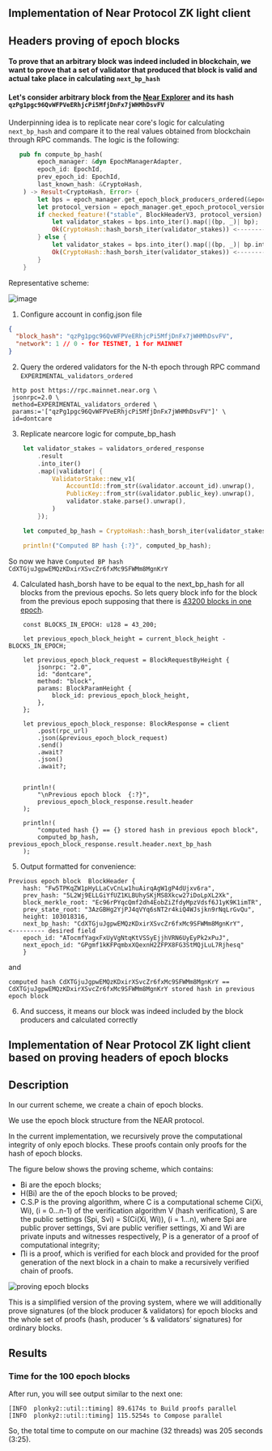 ## Implementation of Near Protocol ZK light client

## Headers proving of epoch blocks

#### To prove that an arbitrary block was indeed included in blockchain, we want to prove that a set of validator that produced that block is valid and actual take place in calculating `next_bp_hash`


#### Let's consider arbitrary block from the [Near Explorer](https://explorer.near.org/blocks/qzPg1pgc96QvWFPVeERhjcPi5MfjDnFx7jWHMhDsvFV) and its hash `qzPg1pgc96QvWFPVeERhjcPi5MfjDnFx7jWHMhDsvFV`

Underpinning idea is to replicate near core's logic for calculating `next_bp_hash` and compare it to the real values obtained from blockchain through RPC commands. The logic is the following:

```rust
   pub fn compute_bp_hash(
        epoch_manager: &dyn EpochManagerAdapter,
        epoch_id: EpochId,
        prev_epoch_id: EpochId,
        last_known_hash: &CryptoHash,
    ) -> Result<CryptoHash, Error> {
        let bps = epoch_manager.get_epoch_block_producers_ordered(&epoch_id, last_known_hash)?; <--------- step 1 is to acquire block producers for that epoch 
        let protocol_version = epoch_manager.get_epoch_protocol_version(&prev_epoch_id)?;
        if checked_feature!("stable", BlockHeaderV3, protocol_version) {
            let validator_stakes = bps.into_iter().map(|(bp, _)| bp);
            Ok(CryptoHash::hash_borsh_iter(validator_stakes)) <--------- step 2 is to compute bp_hash from the validator_stakes
        } else {
            let validator_stakes = bps.into_iter().map(|(bp, _)| bp.into_v1());
            Ok(CryptoHash::hash_borsh_iter(validator_stakes)) <--------- same step 2 
        }
    }

```

Representative scheme:

![image](https://github.com/ZpokenWeb3/zk-light-client-implementation/assets/58668238/e77de246-0daa-4555-b07f-6a98a06d2d53)


1) Configure account in config.json file

```json
{
  "block_hash": "qzPg1pgc96QvWFPVeERhjcPi5MfjDnFx7jWHMhDsvFV",
  "network": 1 // 0 - for TESTNET, 1 for MAINNET
}
```

2) Query the ordered validators for the N-th epoch through RPC command `EXPERIMENTAL_validators_ordered`


```
 http post https://rpc.mainnet.near.org \
 jsonrpc=2.0 \
 method=EXPERIMENTAL_validators_ordered \
 params:='["qzPg1pgc96QvWFPVeERhjcPi5MfjDnFx7jWHMhDsvFV"]' \
 id=dontcare
```

3) Replicate nearcore logic for compute_bp_hash

```rust
    let validator_stakes = validators_ordered_response
        .result
        .into_iter()
        .map(|validator| {
            ValidatorStake::new_v1(
                AccountId::from_str(&validator.account_id).unwrap(),
                PublicKey::from_str(&validator.public_key).unwrap(),
                validator.stake.parse().unwrap(),
            )
        });

    let computed_bp_hash = CryptoHash::hash_borsh_iter(validator_stakes);

    println!("Computed BP hash {:?}", computed_bp_hash);
```

So now we have
`Computed BP hash CdXTGjuJgpwEMQzKDxirXSvcZr6fxMc9SFWMm8MgnKrY
`

4) Calculated hash_borsh have to be equal to the next_bp_hash for all blocks from the previous epochs. So lets query block info for the block from the previous epoch supposing that there is [43200 blocks in one epoch](https://docs.near.org/concepts/basics/epoch).
```
    const BLOCKS_IN_EPOCH: u128 = 43_200;

    let previous_epoch_block_height = current_block_height - BLOCKS_IN_EPOCH;

    let previous_epoch_block_request = BlockRequestByHeight {
        jsonrpc: "2.0",
        id: "dontcare",
        method: "block",
        params: BlockParamHeight {
            block_id: previous_epoch_block_height,
        },
    };

    let previous_epoch_block_response: BlockResponse = client
        .post(rpc_url)
        .json(&previous_epoch_block_request)
        .send()
        .await?
        .json()
        .await?;


    println!(
        "\nPrevious epoch block  {:?}",
        previous_epoch_block_response.result.header
    );

    println!(
        "computed hash {} == {} stored hash in previous epoch block",
        computed_bp_hash, previous_epoch_block_response.result.header.next_bp_hash
    );

```

5) Output formatted for convenience:

```
Previous epoch block  BlockHeader { 
    hash: "Fw5TPKqZW1pHyLLaCvCnLw1huAirqAgW1gP4dUjxv6ra", 
    prev_hash: "5L2Wj9ELLGiYfUZ1KLBUhySKjMS8Xkcw27iDoLpXL2Xk",
    block_merkle_root: "Ec96rPYqcQmf2dh4EobZiZfdyMpzVdsf6J1yK9K1imTR", 
    prev_state_root: "3AzGBHg2YjPJ4qVYq6sNT2r4kiQ4WJsjkn9rNqLrGvQu", 
    height: 103018316, 
    next_bp_hash: "CdXTGjuJgpwEMQzKDxirXSvcZr6fxMc9SFWMm8MgnKrY",    <--------- desired field 
    epoch_id: "ATocmfYagxFxUyVgNtqKtVSSyEjjhVRN6UyEyPk2xPuJ", 
    next_epoch_id: "GPgmf1kKFPqmbxXQexnH2ZFPX8FG3StMQjLuL7Rjhesq" 
    }
```
and

```
computed hash CdXTGjuJgpwEMQzKDxirXSvcZr6fxMc9SFWMm8MgnKrY == CdXTGjuJgpwEMQzKDxirXSvcZr6fxMc9SFWMm8MgnKrY stored hash in previous epoch block
```

6) And success, it means our block was indeed included by the block producers and calculated correctly


## Implementation of Near Protocol ZK light client based on proving headers of epoch blocks

## **Description**

In our current scheme, we create a chain of epoch blocks.

We use the epoch block structure from the NEAR protocol.

In the current implementation, we recursively prove the computational integrity of only epoch blocks. These proofs contain only proofs for the hash of epoch blocks.

The figure below shows the proving scheme, which contains:
- Bi are the epoch blocks;
- H(Bi) are the of the epoch blocks to be proved;
- C.S.P is the proving algorithm, where C is a computational scheme Ci(Xi, Wi), (i = 0...n-1) of the verification algorithm V (hash verification), S are the public settings (Spi, Svi) = S(Ci(Xi, Wi)), (i = 1...n), where Spi are public prover settings, Svi are public verifier settings, Xi and Wi are private inputs and witnesses respectively, P is a generator of a proof of computational integrity;
- ∏i is a proof, which is verified for each block and provided for the proof generation of the next block in a chain to make a recursively verified chain of proofs.

![proving epoch blocks](https://github.com/ZpokenWeb3/zk-light-client-implementation/blob/main/schemes/prove_epoch_blocks.png)

This is a simplified version of the proving system, where we will additionally prove signatures (of the block producer & validators) for epoch blocks and the whole set of proofs (hash, producer ‘s & validators’ signatures) for ordinary blocks.


## **Results**

### Time for the 100 epoch blocks
After run, you will see output similar to the next one:
```
[INFO  plonky2::util::timing] 89.6174s to Build proofs parallel
[INFO  plonky2::util::timing] 115.5254s to Compose parallel
```
So, the total time to compute on our machine (32 threads) was 205 seconds (3:25).

